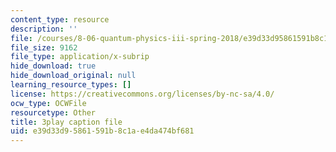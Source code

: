 ```yaml
---
content_type: resource
description: ''
file: /courses/8-06-quantum-physics-iii-spring-2018/e39d33d95861591b8c1ae4da474bf681_N9f0MIzNcmI.vtt
file_size: 9162
file_type: application/x-subrip
hide_download: true
hide_download_original: null
learning_resource_types: []
license: https://creativecommons.org/licenses/by-nc-sa/4.0/
ocw_type: OCWFile
resourcetype: Other
title: 3play caption file
uid: e39d33d9-5861-591b-8c1a-e4da474bf681
---
```

